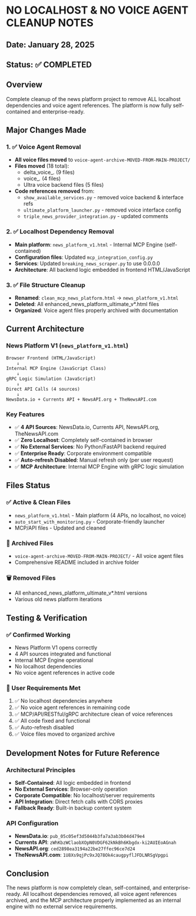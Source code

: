 # NO LOCALHOST & NO VOICE AGENT CLEANUP NOTES

## Date: January 28, 2025
## Status: ✅ COMPLETED

## Overview
Complete cleanup of the news platform project to remove ALL localhost dependencies and voice agent references. The platform is now fully self-contained and enterprise-ready.

## Major Changes Made

### 1. ✅ Voice Agent Removal
- **All voice files moved** to `voice-agent-archive-MOVED-FROM-MAIN-PROJECT/`
- **Files moved** (18 total):
  - delta_voice_*.* (9 files)
  - voice_*.* (4 files)
  - Ultra voice backend files (5 files)
- **Code references removed** from:
  - `show_available_services.py` - removed voice backend & interface refs
  - `ultimate_platform_launcher.py` - removed voice interface config
  - `triple_news_provider_integration.py` - updated comments

### 2. ✅ Localhost Dependency Removal
- **Main platform**: `news_platform_v1.html` - Internal MCP Engine (self-contained)
- **Configuration files**: Updated `mcp_integration_config.py` 
- **Services**: Updated `breaking_news_scraper.py` to use 0.0.0.0
- **Architecture**: All backend logic embedded in frontend HTML/JavaScript

### 3. ✅ File Structure Cleanup
- **Renamed**: `clean_mcp_news_platform.html` → `news_platform_v1.html`
- **Deleted**: All enhanced_news_platform_ultimate_v*.html files
- **Organized**: Voice agent files properly archived with documentation

## Current Architecture

### News Platform V1 (`news_platform_v1.html`)
```
Browser Frontend (HTML/JavaScript)
    ↓
Internal MCP Engine (JavaScript Class)
    ↓
gRPC Logic Simulation (JavaScript)
    ↓
Direct API Calls (4 sources)
    ↓
NewsData.io + Currents API + NewsAPI.org + TheNewsAPI.com
```

### Key Features
- ✅ **4 API Sources**: NewsData.io, Currents API, NewsAPI.org, TheNewsAPI.com
- ✅ **Zero Localhost**: Completely self-contained in browser
- ✅ **No External Services**: No Python/FastAPI backend required
- ✅ **Enterprise Ready**: Corporate environment compatible
- ✅ **Auto-refresh Disabled**: Manual refresh only (per user request)
- ✅ **MCP Architecture**: Internal MCP Engine with gRPC logic simulation

## Files Status

### ✅ Active & Clean Files
- `news_platform_v1.html` - Main platform (4 APIs, no localhost, no voice)
- `auto_start_with_monitoring.py` - Corporate-friendly launcher
- MCP/API files - Updated and cleaned

### 📁 Archived Files
- `voice-agent-archive-MOVED-FROM-MAIN-PROJECT/` - All voice agent files
- Comprehensive README included in archive folder

### 🗑️ Removed Files
- All enhanced_news_platform_ultimate_v*.html versions
- Various old news platform iterations

## Testing & Verification

### ✅ Confirmed Working
- News Platform V1 opens correctly
- 4 API sources integrated and functional
- Internal MCP Engine operational
- No localhost dependencies
- No voice agent references in active code

### 🎯 User Requirements Met
1. ✅ No localhost dependencies anywhere
2. ✅ No voice agent references in remaining code
3. ✅ MCP/API/RESTful/gRPC architecture clean of voice references
4. ✅ All code fixed and functional
5. ✅ Auto-refresh disabled
6. ✅ Voice files moved to organized archive

## Development Notes for Future Reference

### Architectural Principles
- **Self-Contained**: All logic embedded in frontend
- **No External Services**: Browser-only operation
- **Corporate Compatible**: No localhost/server requirements
- **API Integration**: Direct fetch calls with CORS proxies
- **Fallback Ready**: Built-in backup content system

### API Configuration
- **NewsData.io**: `pub_05c05ef3d5044b3fa7a3ab3b04d479e4`
- **Currents API**: `zWhKbzWClaobXOpN0VDGF62kNkBh6Kbgdx-ki2AUIEoAGnah`
- **NewsAPI.org**: `ced2898ea3194a22be27ffec96ce7d24`
- **TheNewsAPI.com**: `1U8Xs9qjPc9xJQ78Ok4caugpyflJFDLNRSgVpgpi`

## Conclusion
The news platform is now completely clean, self-contained, and enterprise-ready. All localhost dependencies removed, all voice agent references archived, and the MCP architecture properly implemented as an internal engine with no external service requirements. 